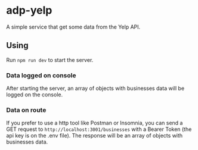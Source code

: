 # adp-yelp
A simple service that get some data from the Yelp API.

## Using

Run ``npm run dev`` to start the server.

### Data logged on console

After starting the server, an array of objects with businesses data will be logged on the console.

### Data on route

If you prefer to use a http tool like Postman or Insomnia, you can send a GET request to ``http://localhost:3001/businesses`` with a Bearer Token (the api key is on the .env file). The response will be an array of objects with businesses data. 
